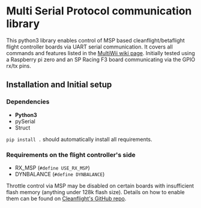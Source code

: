 # Multi Serial Protocol communication library
This python3 library enables control of MSP based cleanflight/betaflight flight controller boards via UART serial communication. It covers all commands and features listed in the [MultiWii wiki page](http://www.multiwii.com/wiki/index.php?title=Multiwii_Serial_Protocol). 
Initially tested using a Raspberry pi zero and an SP Racing F3 board communicating via the GPIO rx/tx pins.

## Installation and Initial setup
### Dependencies
- **Python3**
- pySerial
- Struct

`pip install .` should automatically install all requirements. 

### Requirements on the flight controller's side
- RX_MSP        (`#define USE_RX_MSP`)
- DYNBALANCE    (`#define DYNBALANCE`)

Throttle control via MSP may be disabled on certain boards with insufficient flash memory (anything under 128k flash size). Details on how to enable them can be found on [Cleanflight's GitHub repo](https://github.com/cleanflight/cleanflight/blob/master/docs/Customized%20Version.md).

